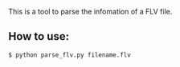 This is a tool to parse the infomation of a FLV file.

## How to use:

    $ python parse_flv.py filename.flv